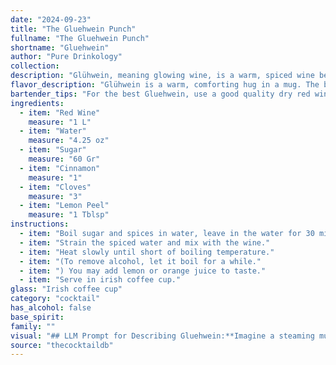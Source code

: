 ```yaml
---
date: "2024-09-23"
title: "The Gluehwein Punch"
fullname: "The Gluehwein Punch"
shortname: "Gluehwein"
author: "Pure Drinkology"
collection:
description: "Glühwein, meaning glowing wine, is a warm, spiced wine beverage belonging to the **mulled wine** family.  Originating in medieval Germany, it's a comforting drink enjoyed during the cold months, especially around Christmas markets. "
flavor_description: "Glühwein is a warm, comforting hug in a mug. The base of red wine offers a fruity sweetness that's amplified by the added sugar, while the cinnamon and cloves deliver a rich, spicy warmth. Lemon peel adds a touch of citrusy brightness, cutting through the sweetness and adding a refreshing complexity. Overall, it's a harmonious blend of sweet, spicy, and citrusy notes. "
bartender_tips: "For the best Gluehwein, use a good quality dry red wine. Simmer gently, never boil, to extract flavors without evaporating alcohol.  Don't oversweeten, adjust sugar to your taste.  Use fresh spices, not pre-ground, for optimal flavor.  Strain before serving to remove spices, ensuring a smooth drink.  Serve warm, but not scalding hot. "
ingredients:
  - item: "Red Wine"
    measure: "1 L"
  - item: "Water"
    measure: "4.25 oz"
  - item: "Sugar"
    measure: "60 Gr"
  - item: "Cinnamon"
    measure: "1"
  - item: "Cloves"
    measure: "3"
  - item: "Lemon Peel"
    measure: "1 Tblsp"
instructions:
  - item: "Boil sugar and spices in water, leave in the water for 30 minutes."
  - item: "Strain the spiced water and mix with the wine."
  - item: "Heat slowly until short of boiling temperature."
  - item: "(To remove alcohol, let it boil for a while."
  - item: ") You may add lemon or orange juice to taste."
  - item: "Serve in irish coffee cup."
glass: "Irish coffee cup"
category: "cocktail"
has_alcohol: false
base_spirit:
family: ""
visual: "## LLM Prompt for Describing Gluehwein:**Imagine a steaming mug filled with a rich, ruby-red liquid. The color is vibrant, almost as if the wine itself is blushing from the warmth. Tiny, dark specks of cinnamon and cloves float languidly, like little jewels scattered across the surface. A thin, golden film of oil from the lemon peel shimmers, adding a touch of elegance to the scene. The steam rising from the mug dances and swirls, carrying with it the intoxicating aromas of cinnamon, clove, and citrus.  Describe the visual appeal of this drink, highlighting its color, the floating spices, and the shimmering oil.** "
source: "thecocktaildb"
---
```



